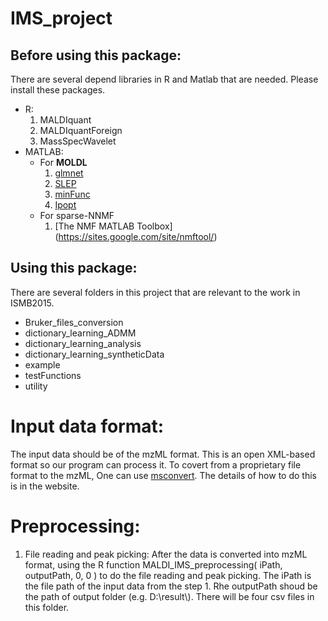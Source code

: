 # IMS_project
## Before using this package:
There are several depend libraries in R and Matlab that are needed. Please install these packages.
* R: 
  1. MALDIquant
  2. MALDIquantForeign
  3. MassSpecWavelet
* MATLAB:
  - For **MOLDL**
    1. [glmnet](http://web.stanford.edu/~hastie/glmnet_matlab/) 
    2. [SLEP](http://www.public.asu.edu/~jye02/Software/SLEP/overview.htm)
	3. [minFunc](http://www.cs.ubc.ca/~schmidtm/Software/minFunc.html)
    4. [Ipopt](https://projects.coin-or.org/Ipopt/wiki/MatlabInterface)
  - For sparse-NNMF
    1. [The NMF MATLAB Toolbox] (https://sites.google.com/site/nmftool/)

## Using this package:
There are several folders in this project that are relevant to the work in ISMB2015.
* Bruker_files_conversion
* dictionary_learning_ADMM
* dictionary_learning_analysis
* dictionary_learning_syntheticData
* example
* testFunctions
* utility

# Input data format:
  The input data should be of the mzML format. This is an open XML-based format so our program can process it. To covert from a proprietary file format to the mzML, One can use [msconvert](http://proteowizard.sourceforge.net/tools.shtml). The details of how to do this is in the website.
# Preprocessing:
  1. File reading and peak picking:
    After the data is converted into mzML format, using the R function MALDI_IMS_preprocessing( iPath, outputPath, 0, 0 ) to do the file reading and peak picking. The iPath is the file path of the input data from the step 1. Rhe outputPath shoud be the path of output folder (e.g. D:\\result\\). There will be four csv files in this folder.